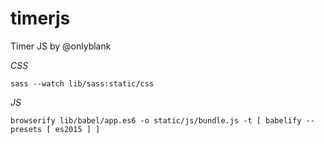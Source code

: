 # timerjs

Timer JS by @onlyblank

*CSS*

```
sass --watch lib/sass:static/css
```

*JS*

```
browserify lib/babel/app.es6 -o static/js/bundle.js -t [ babelify --presets [ es2015 ] ]
```

